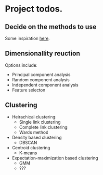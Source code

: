 # Project todos.

## Decide on the methods to use

Some inspiration [here](https://towardsdatascience.com/an-overview-of-different-unsupervised-learning-techniques-facb1e1f3a27).

## Dimensionallity reuction

Options include:
- Principal component analysis
- Random component analysis
- Independent component analysis
- Feature selecton

## Clustering

- Heirachical clustering
	- Single link clustering
	- Complete link clustering
	- Wards method
- Density based clustering
	- DBSCAN
- Centroid clustering
	- K-means
- Expectation-maximization based clustering
	- GMM
	- ???
